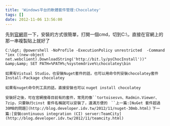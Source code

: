```yaml
---
title: 'Windows平台的軟體套件管理:Chocolatey'
tags: []
date: 2012-11-06 13:56:00
---
```


先到[官網](http://chocolatey.org/)逛一下，安裝的方式很簡單，打開一個cmd，切到C:\，直接在官網上的那一串複製貼上就好了

`C:\&gt; @powershell -NoProfile -ExecutionPolicy unrestricted  -Command "iex ((new-object  net.webclient).DownloadString('http://bit.ly/psChocInstall'))"  &amp;&amp; SET PATH=%PATH%;%systemdrive%\chocolatey\bin`

`如果有Vistual Studio，也安裝Nuget套件的話，也可以用命令列安裝chocolatey套件`
`Install-Package chocolatey`

`如果有nuget命令列工具的話，直接安裝也可以`
`nuget install chocolatey`

`安裝好之後，可在官網搜尋目前有的套件，常見的像``tortoisesvn、Radmin.Viewer、7zip，只要執行cinst 套件名稱就可以安裝了，還滿方便的`
`
``上一篇:[NuGet 套件超過30MB的問題](http://blog.developer.idv.tw/2012/11/nuget-30mb.html)`
`下一篇:[安裝continuous integration (CI) server:TeamCity](http://blog.developer.idv.tw/2012/11/teamcity.html)`